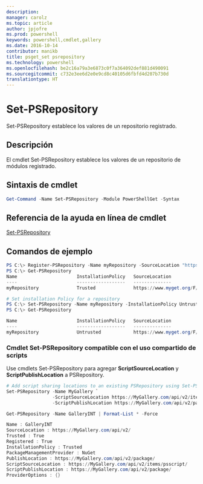 ```yaml
---
description: 
manager: carolz
ms.topic: article
author: jpjofre
ms.prod: powershell
keywords: powershell,cmdlet,gallery
ms.date: 2016-10-14
contributor: manikb
title: psget_set psrepository
ms.technology: powershell
ms.openlocfilehash: be2c16a79a3e6873c0f7a364092def881d490091
ms.sourcegitcommit: c732e3ee6d2e0e9cd8c40105d6fbfd4d207b730d
translationtype: HT
---
```

# <a name="set-psrepository"></a>Set-PSRepository

Set-PSRepository establece los valores de un repositorio registrado.

## <a name="description"></a>Descripción

El cmdlet Set-PSRepository establece los valores de un repositorio de módulos registrado.

## <a name="cmdlet-syntax"></a>Sintaxis de cmdlet

```powershell
Get-Command -Name Set-PSRepository -Module PowerShellGet -Syntax
```
## <a name="cmdlet-online-help-reference"></a>Referencia de la ayuda en línea de cmdlet

[Set-PSRepository](http://go.microsoft.com/fwlink/?LinkID=517128)

## <a name="example-commands"></a>Comandos de ejemplo

```powershell
PS C:\> Register-PSRepository -Name myRepository -SourceLocation "https://www.myget.org/F/powershellgetdemo/api/v2" -InstallationPolicy Trusted
PS C:\> Get-PSRepository
Name                      InstallationPolicy   SourceLocation
----                      ------------------   --------------
myRepository              Trusted              https://www.myget.org/F/powershellgetdemo/api/v2

# Set installation Policy for a repository
PS C:\> Set-PSRepository -Name myRepository -InstallationPolicy Untrusted
PS C:\> Get-PSRepository

Name                      InstallationPolicy   SourceLocation
----                      ------------------   --------------
myRepository              Untrusted            https://www.myget.org/F/powershellgetdemo/api/v2
```


### <a name="set-psrepository-cmdlet-with-script-sharing-support"></a>Cmdlet Set-PSRepository compatible con el uso compartido de scripts

Use cmdlets Set-PSRepository para agregar **ScriptSourceLocation** y **ScriptPublishLocation** a PSRepository.
```powershell
# Add script sharing locations to an existing PSRepository using Set-PSRepository object.
Set-PSRepository -Name MyGallery `
                 -ScriptSourceLocation https://MyGallery.com/api/v2/items/psscript/ `
                 -ScriptPublishLocation https://MyGallery.com/api/v2/package/

Get-PSRepository -Name GalleryINT | Format-List * -Force

Name : GalleryINT
SourceLocation : https://MyGallery.com/api/v2/
Trusted : True
Registered : True
InstallationPolicy : Trusted
PackageManagementProvider : NuGet
PublishLocation : https://MyGallery.com/api/v2/package/
ScriptSourceLocation : https://MyGallery.com/api/v2/items/psscript/
ScriptPublishLocation : https://MyGallery.com/api/v2/package/
ProviderOptions : {}

```

